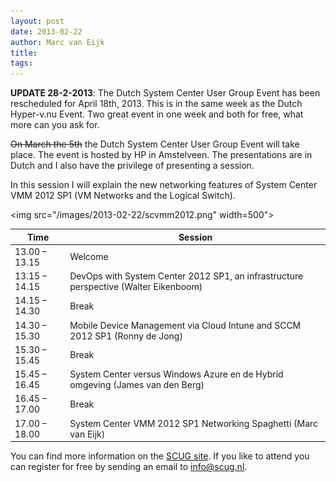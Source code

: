 ```yaml
---
layout: post
date: 2013-02-22
author: Marc van Eijk
title: 
tags: 
---
```

**UPDATE 28-2-2013**: The Dutch System Center User Group Event has been rescheduled for April 18th, 2013. This is in the same week as the Dutch Hyper-v.nu Event. Two great event in one week and both for free, what more can you ask for.

~~On March the 5th~~ the Dutch System Center User Group Event will take place.  The event is hosted by HP in Amstelveen. The presentations are in Dutch and I also have the privilege of presenting a session.

In this session I will explain the new networking features of System Center VMM 2012 SP1 (VM Networks and the Logical Switch).

<img src="/images/2013-02-22/scvmm2012.png" width=500">

Time | Session 
--- | ---
13.00 – 13.15 | Welcome
13.15 – 14.15 | DevOps with System Center 2012 SP1, an infrastructure perspective (Walter Eikenboom)
14.15 – 14.30 | Break
14.30 – 15.30 | Mobile Device Management via Cloud Intune and SCCM 2012 SP1 (Ronny de Jong)
15.30 – 15.45 | Break
15.45 – 16.45 | System Center versus Windows Azure en de Hybrid omgeving (James van den Berg)
16.45 – 17.00 | Break
17.00 – 18.00 | System Center VMM 2012 SP1 Networking Spaghetti (Marc van Eijk)

You can find more information on the [SCUG site](http://www.scug.nl/2013/02/08/agenda-scug-bijeenkomst-5-maart-2013/). If you like to attend you can register for free by sending an email to [info@scug.nl](mailto:info@scug.nl).
